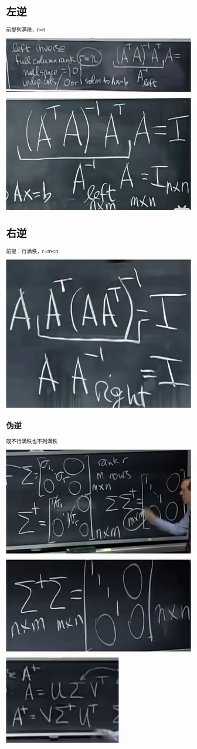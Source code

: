 # 左逆

前提列满秩，r=n

![image-20230425111016950](images/image-20230425111016950.png)

![image-20230425111142947](images/image-20230425111142947.png)

# 右逆

前提：行满秩，r=m<n

![image-20230425111605404](images/image-20230425111605404.png)

## 伪逆

既不行满秩也不列满秩

![image-20230425115930282](images/image-20230425115930282.png)

![image-20230425120019525](images/image-20230425120019525.png)

![image-20230425120125295](images/image-20230425120125295.png)